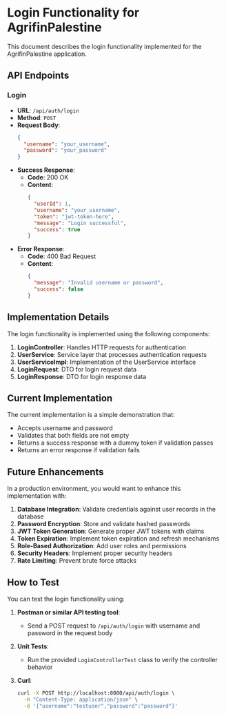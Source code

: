 # Login Functionality for AgrifinPalestine

This document describes the login functionality implemented for the AgrifinPalestine application.

## API Endpoints

### Login

- **URL**: `/api/auth/login`
- **Method**: `POST`
- **Request Body**:
  ```json
  {
    "username": "your_username",
    "password": "your_password"
  }
  ```
- **Success Response**:
  - **Code**: 200 OK
  - **Content**:
    ```json
    {
      "userId": 1,
      "username": "your_username",
      "token": "jwt-token-here",
      "message": "Login successful",
      "success": true
    }
    ```
- **Error Response**:
  - **Code**: 400 Bad Request
  - **Content**:
    ```json
    {
      "message": "Invalid username or password",
      "success": false
    }
    ```

## Implementation Details

The login functionality is implemented using the following components:

1. **LoginController**: Handles HTTP requests for authentication
2. **UserService**: Service layer that processes authentication requests
3. **UserServiceImpl**: Implementation of the UserService interface
4. **LoginRequest**: DTO for login request data
5. **LoginResponse**: DTO for login response data

## Current Implementation

The current implementation is a simple demonstration that:
- Accepts username and password
- Validates that both fields are not empty
- Returns a success response with a dummy token if validation passes
- Returns an error response if validation fails

## Future Enhancements

In a production environment, you would want to enhance this implementation with:

1. **Database Integration**: Validate credentials against user records in the database
2. **Password Encryption**: Store and validate hashed passwords
3. **JWT Token Generation**: Generate proper JWT tokens with claims
4. **Token Expiration**: Implement token expiration and refresh mechanisms
5. **Role-Based Authorization**: Add user roles and permissions
6. **Security Headers**: Implement proper security headers
7. **Rate Limiting**: Prevent brute force attacks

## How to Test

You can test the login functionality using:

1. **Postman or similar API testing tool**:
   - Send a POST request to `/api/auth/login` with username and password in the request body

2. **Unit Tests**:
   - Run the provided `LoginControllerTest` class to verify the controller behavior

3. **Curl**:
   ```bash
   curl -X POST http://localhost:8080/api/auth/login \
     -H "Content-Type: application/json" \
     -d '{"username":"testuser","password":"password"}'
   ```
